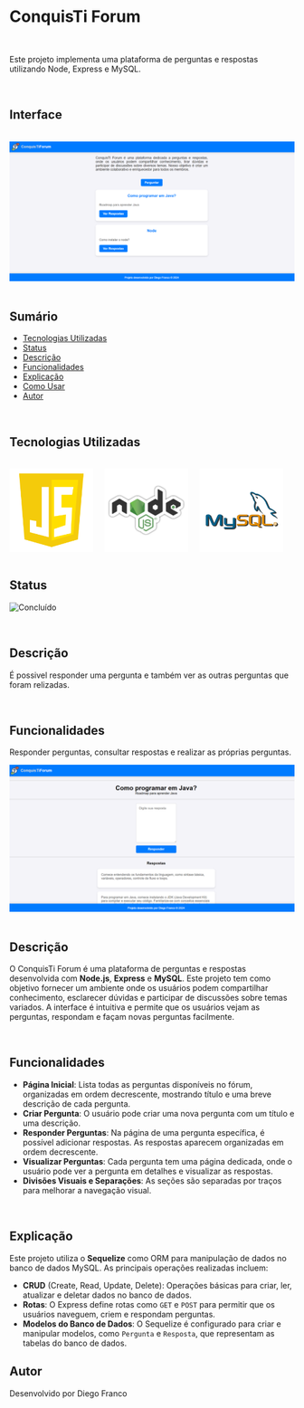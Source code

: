 # ConquisTi Forum 
<br>


Este projeto implementa uma plataforma de perguntas e respostas utilizando Node, Express e MySQL.

<br>

## Interface
<br>


<div align="center">
  <img src="public/img/logo.png" alt="Imagem do Projeto" width="900">
</div>

<br>


## Sumário

- [Tecnologias Utilizadas](#tecnologias-utilizadas)
- [Status](#status)
- [Descrição](#descrição)
- [Funcionalidades](#funcionalidades)
- [Explicação](#explicação)
- [Como Usar](#como-usar)
- [Autor](#autor)

<br>


## Tecnologias Utilizadas

<br>

<div style="display: flex; flex-direction: row;">
  <div style="margin-right: 20px; display: flex; justify-content: flex-start;">
    <img src="public/img/js.png" alt="Logo Linguagem" width="200" height="auto"/>
  </div>
  <div style="margin-right: 20px; display: flex; justify-content: flex-start;">
    <img src="public/img/node.png" alt="Logo Linguagem" width="200" height="auto"/>
  </div>
  <div style="margin-right: 20px; display: flex; justify-content: flex-start;">
    <img src="public/img/mysql.png" alt="Logo Linguagem" width="200" height="auto"/>
  </div>
</div>

<br>


## Status

![Concluído](http://img.shields.io/static/v1?label=STATUS&message=CONCLUIDO&color=GREEN&style=for-the-badge)

<br>


## Descrição

É possivel responder uma pergunta e também ver as outras perguntas que foram relizadas.

<br>


## Funcionalidades

Responder perguntas, consultar respostas e realizar as próprias perguntas.

<div align="center">
  <img src="public/img/logo2.png" alt="Imagem do Projeto" width="900">
</div>

<br>


## Descrição

O ConquisTi Forum é uma plataforma de perguntas e respostas desenvolvida com **Node.js**, **Express** e **MySQL**. Este projeto tem como objetivo fornecer um ambiente onde os usuários podem compartilhar conhecimento, esclarecer dúvidas e participar de discussões sobre temas variados. A interface é intuitiva e permite que os usuários vejam as perguntas, respondam e façam novas perguntas facilmente.

<br>


## Funcionalidades

- **Página Inicial**: Lista todas as perguntas disponíveis no fórum, organizadas em ordem decrescente, mostrando título e uma breve descrição de cada pergunta.
- **Criar Pergunta**: O usuário pode criar uma nova pergunta com um título e uma descrição.
- **Responder Perguntas**: Na página de uma pergunta específica, é possível adicionar respostas. As respostas aparecem organizadas em ordem decrescente.
- **Visualizar Perguntas**: Cada pergunta tem uma página dedicada, onde o usuário pode ver a pergunta em detalhes e visualizar as respostas.
- **Divisões Visuais e Separações**: As seções são separadas por traços para melhorar a navegação visual.

<br>


## Explicação

Este projeto utiliza o **Sequelize** como ORM para manipulação de dados no banco de dados MySQL. As principais operações realizadas incluem:

- **CRUD** (Create, Read, Update, Delete): Operações básicas para criar, ler, atualizar e deletar dados no banco de dados.
- **Rotas**: O Express define rotas como `GET` e `POST` para permitir que os usuários naveguem, criem e respondam perguntas.
- **Modelos do Banco de Dados**: O Sequelize é configurado para criar e manipular modelos, como `Pergunta` e `Resposta`, que representam as tabelas do banco de dados.

## Autor

Desenvolvido por Diego Franco
